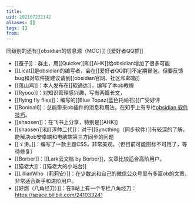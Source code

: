 ```yaml
---
title: 
uid: 202107232142
aliases: []
tags: []
from: 
---
```

同级别的还有[[obsidian的信息源（MOC）]]
[[爱好者QQ群]]

- [[蚕子]]：群主，用[[Quicker]]和[[AHK]]给obsidian增加了很多可能
- [[Licat]]是obsidian的编写者，会在[[爱好者QQ群]]不定期冒泡，但要反馈bug和对软件提建议请到[[obsidian官网、社区和邮箱]]
- [[落山鸡]]：本人发布在[[软通达]]，编写了本ob教程
- [[Ryooo]]：对知识管理感兴趣，写有两篇长文，
- [[flying fly flies]]：编写的[[Blue Topaz(蓝色托帕石)]]广受好评
- [[Boninall]]：总能带来ob插件的消息和用法，在知乎上有专栏[obsidian 软件技巧](https://www.zhihu.com/column/c_1302994040707948544)。
- [[shaosen]]：在飞书上分享，特别是[[AHK]]
- [[shaosen]]和[[淳帅二代]]：对于[[Syncthing（同步软件）]]有较深的了解，能解决ob安卓端和电脑端第三方同步的问题
- [[ゞ涛。]]：编写了一款主题CSS，非常美观。（但目前可能图标不可用了，等待修复）
- [[Borber]]：[[Lark云文档 by Borber]]，文章比较适合高阶用户。
- [[猫老大]]：[[猫老大的小站台]]
- [[LillianWho（莉莉安）]]：在少数派和自己的微信公众号里有多篇ob的文章，非常适合新手和进阶用户。
- [[好燃（八角经刀）]]：在B站上有一个专栏八角经刀： https://space.bilibili.com/241033241
